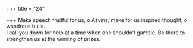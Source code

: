+++
title = "24"

+++
Make speech fruitful for us, o Aśvins; make for us inspired thought, o  wondrous bulls.  
I call you down for help at a time when one shouldn’t gamble. Be there  to strengthen us at the winning of prizes.  